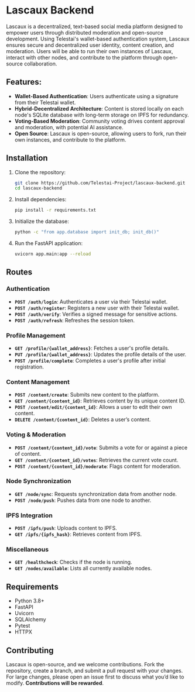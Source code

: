 # Lascaux Backend

Lascaux is a decentralized, text-based social media platform designed to empower users through distributed moderation and open-source development. Using Telestai's wallet-based authentication system, Lascaux ensures secure and decentralized user identity, content creation, and moderation. Users will be able to run their own instances of Lascaux, interact with other nodes, and contribute to the platform through open-source collaboration.

## Features:
- **Wallet-Based Authentication**: Users authenticate using a signature from their Telestai wallet.
- **Hybrid-Decentralized Architecture**: Content is stored locally on each node's SQLite database with long-term storage on IPFS for redundancy.
- **Voting-Based Moderation**: Community voting drives content approval and moderation, with potential AI assistance.
- **Open Source**: Lascaux is open-source, allowing users to fork, run their own instances, and contribute to the platform.

## Installation

1. Clone the repository:
   ```bash
   git clone https://github.com/Telestai-Project/lascaux-backend.git
   cd lascaux-backend
   ```

2. Install dependencies:
   ```bash
   pip install -r requirements.txt
   ```

3. Initialize the database:
   ```bash
   python -c "from app.database import init_db; init_db()"
   ```

4. Run the FastAPI application:
   ```bash
   uvicorn app.main:app --reload
   ```

## Routes

### Authentication
- **`POST /auth/login`**: Authenticates a user via their Telestai wallet.
- **`POST /auth/register`**: Registers a new user with their Telestai wallet.
- **`POST /auth/verify`**: Verifies a signed message for sensitive actions.
- **`POST /auth/refresh`**: Refreshes the session token.

### Profile Management
- **`GET /profile/{wallet_address}`**: Fetches a user's profile details.
- **`PUT /profile/{wallet_address}`**: Updates the profile details of the user.
- **`POST /profile/complete`**: Completes a user's profile after initial registration.

### Content Management
- **`POST /content/create`**: Submits new content to the platform.
- **`GET /content/{content_id}`**: Retrieves content by its unique content ID.
- **`POST /content/edit/{content_id}`**: Allows a user to edit their own content.
- **`DELETE /content/{content_id}`**: Deletes a user’s content.

### Voting & Moderation
- **`POST /content/{content_id}/vote`**: Submits a vote for or against a piece of content.
- **`GET /content/{content_id}/votes`**: Retrieves the current vote count.
- **`POST /content/{content_id}/moderate`**: Flags content for moderation.

### Node Synchronization
- **`GET /node/sync`**: Requests synchronization data from another node.
- **`POST /node/push`**: Pushes data from one node to another.

### IPFS Integration
- **`POST /ipfs/push`**: Uploads content to IPFS.
- **`GET /ipfs/{ipfs_hash}`**: Retrieves content from IPFS.

### Miscellaneous
- **`GET /healthcheck`**: Checks if the node is running.
- **`GET /nodes/available`**: Lists all currently available nodes.

## Requirements

- Python 3.8+
- FastAPI
- Uvicorn
- SQLAlchemy
- Pytest
- HTTPX

## Contributing
Lascaux is open-source, and we welcome contributions. Fork the repository, create a branch, and submit a pull request with your changes. For large changes, please open an issue first to discuss what you’d like to modify. **Contributions will be rewarded**.
